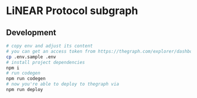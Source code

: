 # LiNEAR Protocol subgraph

## Development

```bash
# copy env and adjust its content
# you can get an access token from https://thegraph.com/explorer/dashboard
cp .env.sample .env
# install project dependencies
npm i
# run codegen
npm run codegen
# now you're able to deploy to thegraph via
npm run deploy
```
